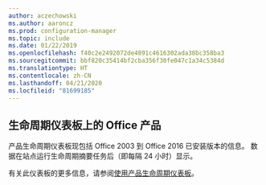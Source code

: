 ```yaml
---
author: aczechowski
ms.author: aaroncz
ms.prod: configuration-manager
ms.topic: include
ms.date: 01/22/2019
ms.openlocfilehash: f40c2e2492072de4891c4616302ada38bc358ba3
ms.sourcegitcommit: bbf820c35414bf2cba356f30fe047c1a34c5384d
ms.translationtype: HT
ms.contentlocale: zh-CN
ms.lasthandoff: 04/21/2020
ms.locfileid: "81699185"
---
```

## <a name="office-products-on-lifecycle-dashboard"></a><a name="bkmk_lifecycle"></a>生命周期仪表板上的 Office 产品
<!--3556026-->

产品生命周期仪表板现包括 Office 2003 到 Office 2016 已安装版本的信息。 数据在站点运行生命周期摘要任务后（即每隔 24 小时）显示。

有关此仪表板的更多信息，请参阅[使用产品生命周期仪表板](../../../../clients/manage/asset-intelligence/product-lifecycle-dashboard.md)。

